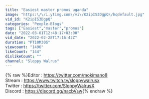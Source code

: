 ```yaml
---
title: "Easiest master promos uganda"
image: "https:\/\/i.ytimg.com\/vi\/K2ipIS3DgpQ\/hqdefault.jpg"
vid_id: "K2ipIS3DgpQ"
categories: "People-Blogs"
tags: ["Easiest","master","promos"]
date: "2022-03-01T12:48:17+03:00"
vid_date: "2022-02-28T17:16:42Z"
duration: "PT10M30S"
viewcount: "1496"
likeCount: "144"
dislikeCount: ""
channel: "Sloppy Walrus"
---
```

{% raw %}Editor                           : <a rel="nofollow" target="blank" href="https://twitter.com/mokimano8">https://twitter.com/mokimano8</a><br />Stream                         : <a rel="nofollow" target="blank" href="https://www.twitch.tv/sloppywalrusx​​">https://www.twitch.tv/sloppywalrusx​​</a><br />Twitter                         : <a rel="nofollow" target="blank" href="https://twitter.com/SloppyWalrusX">https://twitter.com/SloppyWalrusX</a><br />Discord                        : <a rel="nofollow" target="blank" href="https://discord.gg/nacbVsw">https://discord.gg/nacbVsw</a>{% endraw %}
